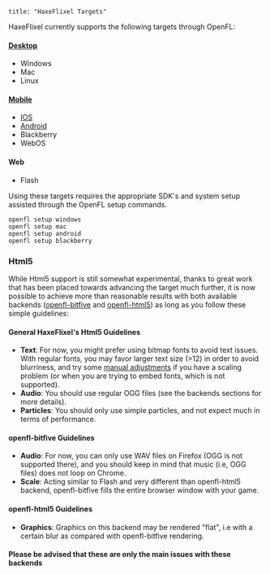 ```
title: "HaxeFlixel Targets"
```

HaxeFlixel currently supports the following targets through OpenFL:

#### [Desktop](/documentation/desktop-targets)

- Windows
- Mac
- Linux

#### [Mobile](/documentation/mobile-targets)

- [IOS](/documentation/ios)
- [Android](/documentation/android)
- Blackberry
- WebOS

#### Web

- Flash

Using these targets requires the appropriate SDK's and system setup assisted through the OpenFL setup commands.

```
openfl setup windows
openfl setup mac
openfl setup android
openfl setup blackberry
```


### Html5

While Html5 support is still somewhat experimental, thanks to great work that has been placed towards advancing the target much further, it is now possible to achieve more than reasonable results with both available backends ([openfl-bitfive](https://github.com/YellowAfterlife/openfl-bitfive) and [openfl-html5](https://github.com/openfl/openfl-html5)) as long as you follow these simple guidelines:

#### General HaxeFlixel's Html5 Guidelines
- **Text**: For now, you might prefer using bitmap fonts to avoid text issues. With regular fonts, you may favor larger text size (>12) in order to avoid blurriness, and try some [manual adjustments](https://github.com/HaxeFlixel/flixel/issues/1024) if you have a scaling problem (or when you are trying to embed fonts, which is not supported).
- **Audio**: You should use regular OGG files (see the backends sections for more details).
- **Particles**: You should only use simple particles, and not expect much in terms of performance.

#### openfl-bitfive Guidelines 
- **Audio**: For now, you can only use WAV files on Firefox (OGG is not supported there), and you should keep in mind that music (i.e, OGG files) does not loop on Chrome.
- **Scale**: Acting similar to Flash and very different than openfl-html5 backend, openfl-bitfive fills the entire browser window with your game.

#### openfl-html5 Guidelines
- **Graphics**: Graphics on this backend may be rendered "flat", i.e with a certain blur as compared with openfl-bitfive rendering.

#### Please be advised that these are only the main issues with these backends